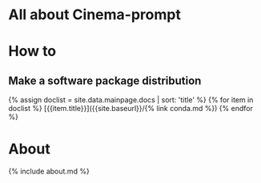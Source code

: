 # All about Cinema-prompt

# How to
## Make a software package distribution
{% assign doclist = site.data.mainpage.docs | sort: 'title'  %}
{% for item in doclist %}
[{{item.title}}]({{site.baseurl}}/{% link conda.md %})
{% endfor %}

# About
{% include about.md %}